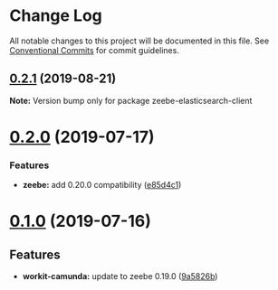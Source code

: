 # Change Log

All notable changes to this project will be documented in this file.
See [Conventional Commits](https://conventionalcommits.org) for commit guidelines.

## [0.2.1](https://github.com/VilledeMontreal/workit/compare/zeebe-elasticsearch-client@0.2.0...zeebe-elasticsearch-client@0.2.1) (2019-08-21)

**Note:** Version bump only for package zeebe-elasticsearch-client





# [0.2.0](https://github.com/VilledeMontreal/workit/compare/zeebe-elasticsearch-client@0.1.0...zeebe-elasticsearch-client@0.2.0) (2019-07-17)


### Features

* **zeebe:** add 0.20.0 compatibility ([e85d4c1](https://github.com/VilledeMontreal/workit/commit/e85d4c1))





# [0.1.0](https://github.com/VilledeMontreal/workit/compare/zeebe-elasticsearch-client@0.0.5...zeebe-elasticsearch-client@0.1.0) (2019-07-16)

## Features

*   **workit-camunda:** update to zeebe 0.19.0 ([9a5826b](https://github.com/VilledeMontreal/workit/commit/9a5826b))
